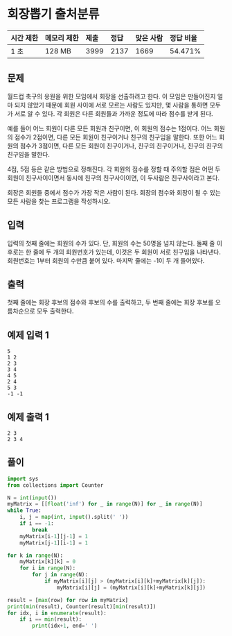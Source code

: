 

# 회장뽑기 출처분류

| 시간 제한 | 메모리 제한 | 제출 | 정답 | 맞은 사람 | 정답 비율 |
| :-------- | :---------- | :--- | :--- | :-------- | :-------- |
| 1 초      | 128 MB      | 3999 | 2137 | 1669      | 54.471%   |

## 문제

월드컵 축구의 응원을 위한 모임에서 회장을 선출하려고 한다. 이 모임은 만들어진지 얼마 되지 않았기 때문에 회원 사이에 서로 모르는 사람도 있지만, 몇 사람을 통하면 모두가 서로 알 수 있다. 각 회원은 다른 회원들과 가까운 정도에 따라 점수를 받게 된다.

예를 들어 어느 회원이 다른 모든 회원과 친구이면, 이 회원의 점수는 1점이다. 어느 회원의 점수가 2점이면, 다른 모든 회원이 친구이거나 친구의 친구임을 말한다. 또한 어느 회원의 점수가 3점이면, 다른 모든 회원이 친구이거나, 친구의 친구이거나, 친구의 친구의 친구임을 말한다.

4점, 5점 등은 같은 방법으로 정해진다. 각 회원의 점수를 정할 때 주의할 점은 어떤 두 회원이 친구사이이면서 동시에 친구의 친구사이이면, 이 두사람은 친구사이라고 본다.

회장은 회원들 중에서 점수가 가장 작은 사람이 된다. 회장의 점수와 회장이 될 수 있는 모든 사람을 찾는 프로그램을 작성하시오.

## 입력

입력의 첫째 줄에는 회원의 수가 있다. 단, 회원의 수는 50명을 넘지 않는다. 둘째 줄 이후로는 한 줄에 두 개의 회원번호가 있는데, 이것은 두 회원이 서로 친구임을 나타낸다. 회원번호는 1부터 회원의 수만큼 붙어 있다. 마지막 줄에는 -1이 두 개 들어있다.

## 출력

첫째 줄에는 회장 후보의 점수와 후보의 수를 출력하고, 두 번째 줄에는 회장 후보를 오름차순으로 모두 출력한다.

## 예제 입력 1 

```
5
1 2
2 3
3 4
4 5
2 4
5 3
-1 -1
```

## 예제 출력 1 

```
2 3
2 3 4
```

## 풀이 

```python
import sys
from collections import Counter

N = int(input())
myMatrix = [[float('inf') for _ in range(N)] for _ in range(N)]
while True:
    i, j = map(int, input().split(' '))
    if i == -1: 
        break
    myMatrix[i-1][j-1] = 1
    myMatrix[j-1][i-1] = 1

for k in range(N):
    myMatrix[k][k] = 0
    for i in range(N): 
        for j in range(N):
            if myMatrix[i][j] > (myMatrix[i][k]+myMatrix[k][j]): 
                myMatrix[i][j] = (myMatrix[i][k]+myMatrix[k][j])

result = [max(row) for row in myMatrix]
print(min(result), Counter(result)[min(result)])
for idx, i in enumerate(result): 
    if i == min(result): 
        print(idx+1, end=' ')
```